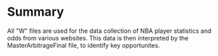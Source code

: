 # Summary
All "W" files are used for the data collection of NBA player statistics and odds from various websites. This data is then interpreted by the MasterArbitrageFinal file, to identify key opportunites.
